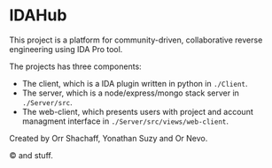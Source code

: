 # IDAHub
This project is a platform for community-driven, collaborative reverse engineering using IDA Pro tool.

The projects has three components:
- The client, which is a IDA plugin written in python in `./Client`.
- The server, which is a node/express/mongo stack server in `./Server/src`.
- The web-client, which presents users with project and account managment interface in `./Server/src/views/web-client`. 

Created by Orr Shachaff, Yonathan Suzy and Or Nevo. 

© and stuff.
